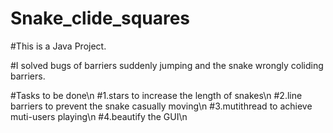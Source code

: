 # Snake_clide_squares

#This is a Java Project.

#I solved bugs of barriers suddenly jumping and the snake wrongly coliding barriers.

#Tasks to be done\n
#1.stars to increase the length of snakes\n
#2.line barriers to prevent the snake casually moving\n
#3.mutithread to achieve muti-users playing\n
#4.beautify the GUI\n
